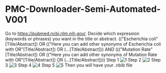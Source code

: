 # PMC-Downloader-Semi-Automated-V001
Go to https://pubmed.ncbi.nlm.nih.gov/.
Decide which expression (keywords or phrases) you want in the title or abstract.
(("Escherichia coli"[Title/Abstract]) OR (("Here you can add other synonyms of Escherichia coli with OR"[Title/Abstract]) OR (...[Title/Abstract])) AND ((("Mutation Rate"[Title/Abstract]) OR (("Here you can add other synonyms of Mutation Rate with OR"[Title/Abstract]) OR (...[Title/Abstract])))
Step 1
![1](https://github.com/user-attachments/assets/8f29629c-722d-4a67-984a-93c0549c1eb0)
Step 2
![2](https://github.com/user-attachments/assets/9600f357-da6c-4214-a694-a1c39daf3c5f)
Step 3
![3](https://github.com/user-attachments/assets/26a59872-711c-4868-bdc1-70597ff75dd3)
Step 4
![4](https://github.com/user-attachments/assets/bc9c042a-cdf4-4e83-8c97-413287ea6291)
Step 5
![5](https://github.com/user-attachments/assets/c4ff0e58-65c2-495e-b8c8-5949b6b4b35f)
Then you will have your .nbib file
